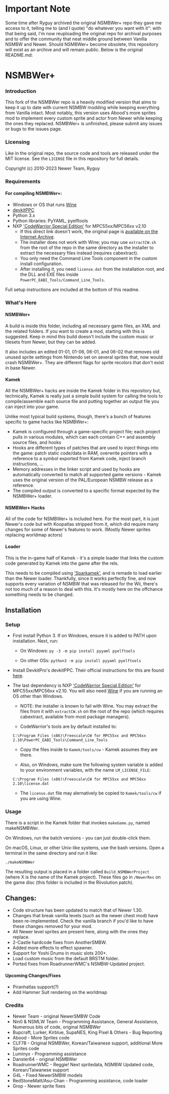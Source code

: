 # Important Note

Some time after Ryguy archived the original NSMBWer+ repo they gave me access to it, telling me to (and I quote) "do whatever you want with it":
with that being said, I'm now reuploading the original repo for archival purposes and to offer the community that neat middle ground between Vanilla NSMBW and Newer.
Should NSMBWer+ become obsolete, this repository will exist as an archive and will remain public.
Below is the original README.md:

# NSMBWer+
### Introduction

This fork of the NSMBWer repo is a heavily modified version that aims to keep it up to date with current NSMBW modding while keeping everything from Vanilla intact.
Most notably, this version uses Abood's more sprites mod to implement every custom sprite and actor from Newer while keeping the ones they replaced.
NSMBWer+ is unfinished, please submit any issues or bugs to the issues page.

### Licensing

Like in the original repo, the source code and tools are released under the MIT license.
See the `LICENSE` file in this repository for full details.

Copyright (c) 2010-2023 Newer Team, Ryguy

### Requirements

#### For compiling NSMBWer+:

- Windows or OS that runs [Wine]
- [devkitPPC][dkp]
- Python 3.x
- Python libraries: PyYAML, pyelftools
- NXP ['CodeWarrior Special Edition'][cw] for MPC55xx/MPC56xx v2.10
  - If this direct link doesn't work, the original page is
    [available on the Internet Archive][cwIA].
  - The installer does not work with Wine; you may use `extractCW.sh`
    from the root of the repo in the same directory as the installer to
    extract the necessary files instead (requires cabextract).
  - You only need the Command Line Tools component in the custom
    install configuration.
  - After installing it, you need `license.dat` from the installation root,
    and the DLL and EXE files inside `PowerPC_EABI_Tools/Command_Line_Tools`.

Full setup instructions are included at the bottom of this readme.

### What's Here

#### NSMBWer+
A build is inside this folder, including all necessary game files, an XML and the related folders. If you
want to create a mod, starting with this is suggested. Keep in mind this build doesn't include the
custom music or tilesets from Newer, but they can be added.

It also includes an edited 01-01, 01-06, 06-01, and 06-02 that removes old unused sprite settings from Nintendo set
on several sprites that, now would crash NSMBWer+. They are different flags for sprite recolors
that don't exist in base Newer.

#### Kamek

All the NSMBWer+ hacks are inside the Kamek folder in this repository but, technically, Kamek is
really just a simple build system for calling the tools to compile/assemble
each source file and putting together an output file you can inject into your
game.

Unlike most typical build systems, though, there's a bunch of features
specific to game hacks like NSMBWer+:

- Kamek is configured through a game-specific project file; each project
  pulls in various modules, which can each contain C++ and assembly source
  files, and hooks
- Hooks are different types of patches that are used to inject things into the
  game: patch static code/data in RAM, overwrite pointers with a reference to
  a symbol exported from Kamek code, inject branch instructions, ...
- Memory addresses in the linker script and used by hooks are automatically
  converted to match all supported game versions - Kamek uses the original
  version of the PAL/European NSMBW release as a reference.
- The compiled output is converted to a specific format expected by the
  NSMBWer+ loader.

#### NSMBWer+ Hacks

All of the code for NSMBWer+ is included here. For the most part, it is just
Newer's code but with Koopatlas stripped from it, which did require many changes
for some of Newer's features to work. (Mostly Newer sprites replacing worldmap actors)

#### Loader

This is the in-game half of Kamek - it's a simple loader that links the
custom code generated by Kamek into the game after the rels.

This needs to be compiled using ['Sparkamek'][sparkamek], and is remade to load
earlier than the Newer loader. Thankfully, since it works perfectly fine, 
and now supports every variation of NSMBW that was released for the Wii,
there's not too much of a reason to deal with this. It's mostly here
on the offchance something needs to be changed.

## Installation

### Setup

- First install Python 3. If on Windows, ensure it is added to PATH
  upon installation. Next, run:

  - On Windows:
    `py -3 -m pip install pyyaml pyelftools`

  - On other OSs:
    `python3 -m pip install pyyaml pyelftools`

- Install DevkitPro's devkitPPC. Their official instructions for
  this are found [here][dkp].

- The last dependency is NXP ['CodeWarrior Special Edition'][cw]
  for MPC55xx/MPC56xx v2.10. You will also need [Wine] if you
  are running an OS other than Windows.

  - NOTE: the installer is known to fail with Wine.
    You may extract the files from it with ``extractCW.sh``
    on the root of the repo (which requires cabextract,
    available from most package managers).

  - CodeWarrior's tools are by default installed to:
  
  `C:\Program Files (x86)\Freescale\CW for MPC55xx and MPC56xx 2.10\PowerPC_EABI_Tools\Command_Line_Tools`

  - Copy the files inside to `Kamek/tools/cw` - Kamek assumes they
    are there.

  - Also, on Windows, make sure the following system variable is added
    to your environment variables, with the name `LM_LICENSE_FILE`:

  `C:\Program Files (x86)\Freescale\CW for MPC55xx and MPC56xx 2.10\license.dat`

  - The ``license.dat`` file may alernatively be copied to
    `Kamek/tools/cw` if you are using Wine.

### Usage

There is a script in the Kamek folder that invokes `makeGame.py`,
named makeNSMBWer.

On Windows, run the batch versions - you can just double-click them.

On macOS, Linux, or other Unix-like systems, use the bash versions.
Open a terminal in the same directory and run it like:

`./makeNSMBWer`

The resulting output is placed in a folder called `Build_NSMBWerProject`
(where X is the name of the Kamek project). These files go in
`/NewerRes` on the game disc (this folder is included in the Riivolution patch).

## Changes:
* Code structure has been updated to match that of Newer 1.30.
* Changes that break vanilla levels (such as the newer chest mod) have been re-implemented. Check the vanilla branch if you'd like to have these changes removed for your mod.
* All Newer level sprites are present here, along with the ones they replace.
* 2-Castle hardcode fixes from AnotherSMBW.
* Added more effects to effect spawner.
* Support for Yoshi Drums in music slots 200+.
* Load custom music from the default BRSTM folder.
* Ported fixes from RoadrunnerWMC's NSMBW-Updated project.

#### Upcoming Changes/Fixes
* Piranhatlas support(?)
* Add Hammer Suit rendering on the worldmap

### Credits
* Newer Team - original NewerSMBW Code
* Nin0 & NSMLW Team - Programming Assistance, General Assistance, Numerous bits of code, original NSMBWer
* Bupcraft, Lurker, Kirblue, SupaNES, King Pixel & Others - Bug Reporting
* Abood - More Sprites code
* CLF78 - Original NSMBWer, Korean/Taiwanese support, additional More Sprites code
* Luminyx - Programming assistance
* Danster64 - original NSMBWer
* RoadrunnerWMC - Reggie! Next spritedata, NSMBW Updated code, Korean/Taiwanese support
* G4L - Fixed NewerSMBW models
* RedStoneMatt/Asu-Chan - Programming assistance, code loader
* Grop - Newer sprite fixes

[cw]:
http://cache.nxp.com/lgfiles/devsuites/PowerPC/CW55xx_v2_10_SE.exe?WT_TYPE=IDE%20-%20Debug,%20Compile%20and%20Build%20Tools&WT_VENDOR=FREESCALE&WT_FILE_FORMAT=exe&WT_ASSET=Downloads&fileExt=.exe
[cwIA]: 
http://web.archive.org/web/20160602205749/http://www.nxp.com/products/software-and-tools/software-development-tools/codewarrior-development-tools/downloads/special-edition-software:CW_SPECIALEDITIONS
[dkp]:
https://devkitpro.org/wiki/Getting_Started
[Wine]:
https://www.winehq.org/
[sparkamek]:
https://github.com/Synell/Sparkamek
